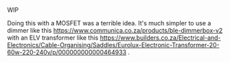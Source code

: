 WIP

Doing this with a MOSFET was a terrible idea. It's much simpler to use a dimmer like this https://www.communica.co.za/products/ble-dimmerbox-v2 with an ELV transformer like this https://www.builders.co.za/Electrical-and-Electronics/Cable-Organising/Saddles/Eurolux-Electronic-Transformer-20-60w-220-240v/p/000000000000464933 .
